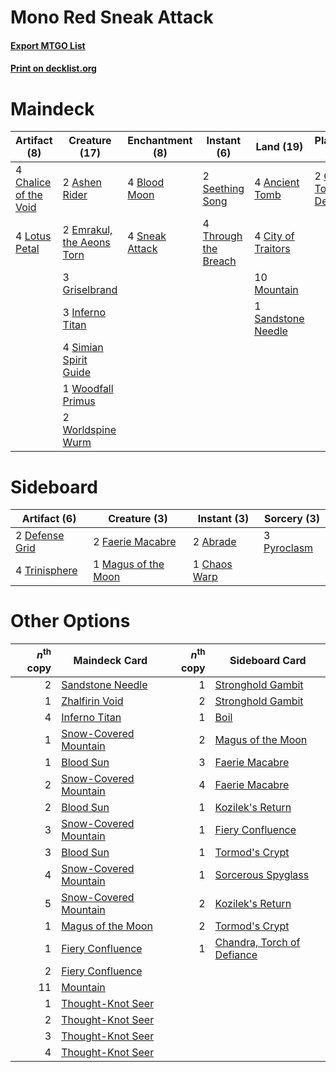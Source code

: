 # Mono Red Sneak Attack

#### [Export MTGO List](../collection/Mono%20Red%20Sneak%20Attack/Mono%20Red%20Sneak%20Attack.txt)
#### [Print on decklist.org](http://decklist.org/?deckmain=4%09Ancient%20Tomb%0A2%09Ashen%20Rider%0A4%09Blood%20Moon%0A4%09Chalice%20of%20the%20Void%0A2%09Chandra,%20Torch%20of%20Defiance%0A4%09City%20of%20Traitors%0A2%09Emrakul,%20the%20Aeons%20Torn%0A3%09Griselbrand%0A3%09Inferno%20Titan%0A4%09Lotus%20Petal%0A10%09Mountain%0A1%09Sandstone%20Needle%0A2%09Seething%20Song%0A4%09Simian%20Spirit%20Guide%0A4%09Sneak%20Attack%0A4%09Through%20the%20Breach%0A1%09Woodfall%20Primus%0A2%09Worldspine%20Wurm&deckside=2%09Abrade%0A1%09Chaos%20Warp%0A2%09Defense%20Grid%0A2%09Faerie%20Macabre%0A1%09Magus%20of%20the%20Moon%0A3%09Pyroclasm%0A4%09Trinisphere)
# Maindeck

|                                          Artifact (8)                                          |                                           Creature (17)                                            |                                     Enchantment (8)                                     |                                          Instant (6)                                          |                                          Land (19)                                          |                                           Planeswalker (2)                                            |
|------------------------------------------------------------------------------------------------|----------------------------------------------------------------------------------------------------|-----------------------------------------------------------------------------------------|-----------------------------------------------------------------------------------------------|---------------------------------------------------------------------------------------------|-------------------------------------------------------------------------------------------------------|
|4 [Chalice of the Void](http://gatherer.wizards.com/Pages/Card/Details.aspx?multiverseid=370411)|2 [Ashen Rider](http://gatherer.wizards.com/Pages/Card/Details.aspx?multiverseid=373689)            |4 [Blood Moon](http://gatherer.wizards.com/Pages/Card/Details.aspx?multiverseid=370419)  |2 [Seething Song](http://gatherer.wizards.com/Pages/Card/Details.aspx?multiverseid=243487)     |4 [Ancient Tomb](http://gatherer.wizards.com/Pages/Card/Details.aspx?multiverseid=382842)    |2 [Chandra, Torch of Defiance](http://gatherer.wizards.com/Pages/Card/Details.aspx?multiverseid=417683)|
|4 [Lotus Petal](http://gatherer.wizards.com/Pages/Card/Details.aspx?multiverseid=420602)        |2 [Emrakul, the Aeons Torn](http://gatherer.wizards.com/Pages/Card/Details.aspx?multiverseid=397905)|4 [Sneak Attack](http://gatherer.wizards.com/Pages/Card/Details.aspx?multiverseid=413690)|4 [Through the Breach](http://gatherer.wizards.com/Pages/Card/Details.aspx?multiverseid=430684)|4 [City of Traitors](http://gatherer.wizards.com/Pages/Card/Details.aspx?multiverseid=397543)|                                                                                                       |
|                                                                                                |3 [Griselbrand](http://gatherer.wizards.com/Pages/Card/Details.aspx?multiverseid=425897)            |                                                                                         |                                                                                               |10 [Mountain](http://gatherer.wizards.com/Pages/Card/Details.aspx?multiverseid=439604)       |                                                                                                       |
|                                                                                                |3 [Inferno Titan](http://gatherer.wizards.com/Pages/Card/Details.aspx?multiverseid=446845)          |                                                                                         |                                                                                               |1 [Sandstone Needle](http://gatherer.wizards.com/Pages/Card/Details.aspx?multiverseid=19645) |                                                                                                       |
|                                                                                                |4 [Simian Spirit Guide](http://gatherer.wizards.com/Pages/Card/Details.aspx?multiverseid=442137)    |                                                                                         |                                                                                               |                                                                                             |                                                                                                       |
|                                                                                                |1 [Woodfall Primus](http://gatherer.wizards.com/Pages/Card/Details.aspx?multiverseid=370406)        |                                                                                         |                                                                                               |                                                                                             |                                                                                                       |
|                                                                                                |2 [Worldspine Wurm](http://gatherer.wizards.com/Pages/Card/Details.aspx?multiverseid=253575)        |                                                                                         |                                                                                               |                                                                                             |                                                                                                       |


# Sideboard

|                                      Artifact (6)                                       |                                         Creature (3)                                         |                                      Instant (3)                                      |                                    Sorcery (3)                                     |
|-----------------------------------------------------------------------------------------|----------------------------------------------------------------------------------------------|---------------------------------------------------------------------------------------|------------------------------------------------------------------------------------|
|2 [Defense Grid](http://gatherer.wizards.com/Pages/Card/Details.aspx?multiverseid=425805)|2 [Faerie Macabre](http://gatherer.wizards.com/Pages/Card/Details.aspx?multiverseid=370410)   |2 [Abrade](http://gatherer.wizards.com/Pages/Card/Details.aspx?multiverseid=430772)    |3 [Pyroclasm](http://gatherer.wizards.com/Pages/Card/Details.aspx?multiverseid=4354)|
|4 [Trinisphere](http://gatherer.wizards.com/Pages/Card/Details.aspx?multiverseid=425823) |1 [Magus of the Moon](http://gatherer.wizards.com/Pages/Card/Details.aspx?multiverseid=438704)|1 [Chaos Warp](http://gatherer.wizards.com/Pages/Card/Details.aspx?multiverseid=382883)|                                                                                    |


# Other Options

|*n*<sup>th</sup> copy|                                         Maindeck Card                                          |*n*<sup>th</sup> copy|                                           Sideboard Card                                            |
|--------------------:|------------------------------------------------------------------------------------------------|--------------------:|-----------------------------------------------------------------------------------------------------|
|                    2|[Sandstone Needle](http://gatherer.wizards.com/Pages/Card/Details.aspx?multiverseid=19645)      |                    1|[Stronghold Gambit](http://gatherer.wizards.com/Pages/Card/Details.aspx?multiverseid=21357)          |
|                    1|[Zhalfirin Void](http://gatherer.wizards.com/Pages/Card/Details.aspx?multiverseid=443137)       |                    2|[Stronghold Gambit](http://gatherer.wizards.com/Pages/Card/Details.aspx?multiverseid=21357)          |
|                    4|[Inferno Titan](http://gatherer.wizards.com/Pages/Card/Details.aspx?multiverseid=446845)        |                    1|[Boil](http://gatherer.wizards.com/Pages/Card/Details.aspx?multiverseid=430682)                      |
|                    1|[Snow-Covered Mountain](http://gatherer.wizards.com/Pages/Card/Details.aspx?multiverseid=184814)|                    2|[Magus of the Moon](http://gatherer.wizards.com/Pages/Card/Details.aspx?multiverseid=438704)         |
|                    1|[Blood Sun](http://gatherer.wizards.com/Pages/Card/Details.aspx?multiverseid=439749)            |                    3|[Faerie Macabre](http://gatherer.wizards.com/Pages/Card/Details.aspx?multiverseid=370410)            |
|                    2|[Snow-Covered Mountain](http://gatherer.wizards.com/Pages/Card/Details.aspx?multiverseid=184814)|                    4|[Faerie Macabre](http://gatherer.wizards.com/Pages/Card/Details.aspx?multiverseid=370410)            |
|                    2|[Blood Sun](http://gatherer.wizards.com/Pages/Card/Details.aspx?multiverseid=439749)            |                    1|[Kozilek's Return](http://gatherer.wizards.com/Pages/Card/Details.aspx?multiverseid=407608)          |
|                    3|[Snow-Covered Mountain](http://gatherer.wizards.com/Pages/Card/Details.aspx?multiverseid=184814)|                    1|[Fiery Confluence](http://gatherer.wizards.com/Pages/Card/Details.aspx?multiverseid=446834)          |
|                    3|[Blood Sun](http://gatherer.wizards.com/Pages/Card/Details.aspx?multiverseid=439749)            |                    1|[Tormod's Crypt](http://gatherer.wizards.com/Pages/Card/Details.aspx?multiverseid=389723)            |
|                    4|[Snow-Covered Mountain](http://gatherer.wizards.com/Pages/Card/Details.aspx?multiverseid=184814)|                    1|[Sorcerous Spyglass](http://gatherer.wizards.com/Pages/Card/Details.aspx?multiverseid=435407)        |
|                    5|[Snow-Covered Mountain](http://gatherer.wizards.com/Pages/Card/Details.aspx?multiverseid=184814)|                    2|[Kozilek's Return](http://gatherer.wizards.com/Pages/Card/Details.aspx?multiverseid=407608)          |
|                    1|[Magus of the Moon](http://gatherer.wizards.com/Pages/Card/Details.aspx?multiverseid=438704)    |                    2|[Tormod's Crypt](http://gatherer.wizards.com/Pages/Card/Details.aspx?multiverseid=389723)            |
|                    1|[Fiery Confluence](http://gatherer.wizards.com/Pages/Card/Details.aspx?multiverseid=446834)     |                    1|[Chandra, Torch of Defiance](http://gatherer.wizards.com/Pages/Card/Details.aspx?multiverseid=417683)|
|                    2|[Fiery Confluence](http://gatherer.wizards.com/Pages/Card/Details.aspx?multiverseid=446834)     |                     |                                                                                                     |
|                   11|[Mountain](http://gatherer.wizards.com/Pages/Card/Details.aspx?multiverseid=439604)             |                     |                                                                                                     |
|                    1|[Thought-Knot Seer](http://gatherer.wizards.com/Pages/Card/Details.aspx?multiverseid=407519)    |                     |                                                                                                     |
|                    2|[Thought-Knot Seer](http://gatherer.wizards.com/Pages/Card/Details.aspx?multiverseid=407519)    |                     |                                                                                                     |
|                    3|[Thought-Knot Seer](http://gatherer.wizards.com/Pages/Card/Details.aspx?multiverseid=407519)    |                     |                                                                                                     |
|                    4|[Thought-Knot Seer](http://gatherer.wizards.com/Pages/Card/Details.aspx?multiverseid=407519)    |                     |                                                                                                     |

